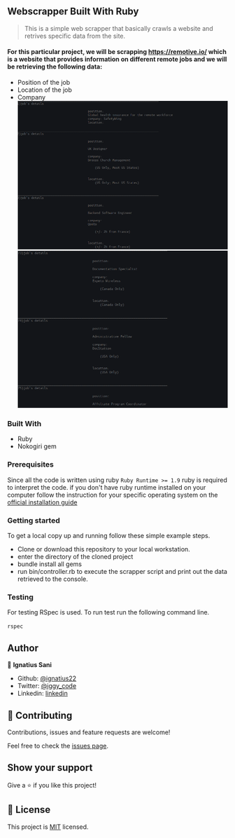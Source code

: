 ## Webscrapper Built With Ruby
> This is a simple web scrapper that basically crawls a website and retrives  specific data from the site.

#### For this particular project, we will be scrapping https://remotive.io/ which is a website that provides information on different remote jobs and we will be retrieving the following data:
- Position of the job
- Location of the job
- Company 
![](assets/screenshot1.png)
![](assets/screenshot2.png)


### Built With
- Ruby
- Nokogiri gem


### Prerequisites

Since all the code is written using ruby `Ruby Runtime >= 1.9` ruby is required to interpret the code. if you don't have ruby runtime installed on your computer follow the instruction for your specific operating system on the [official installation guide](https://www.ruby-lang.org/en/documentation/installation/)

### Getting started

To get a local copy up and running follow these simple example steps.

- Clone or download this repository to your local workstation.
- enter the directory of the cloned project
- bundle install all gems
- run bin/controller.rb to execute the scrapper script and print out the data retrieved to the console.

### Testing

For testing RSpec is used. To run test run the following command line.

`rspec`

## Author

👤 **Ignatius Sani**

- Github: [@ignatius22](https://github.com/ignatius22)
- Twitter: [@iggy_code](https://twitter.com/iggy_code)
- Linkedin: [linkedin](https://linkedin.com/in/ignatiussani)

## 🤝 Contributing

Contributions, issues and feature requests are welcome!

Feel free to check the [issues page](issues/).

## Show your support

Give a ⭐️ if you like this project!

## 📝 License

This project is [MIT](lic.url) licensed.
